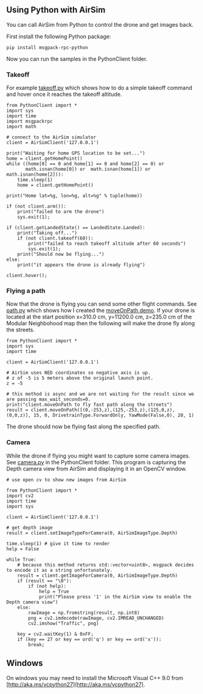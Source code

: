 ## Using Python with AirSim

You can call AirSim from Python to control the drone and get images back.  

First install the following Python package:

````
pip install msgpack-rpc-python
````

Now you can run the samples in the PythonClient folder.  


### Takeoff 

For example [takeoff.py](https://github.com/Microsoft/AirSim/blob/master/PythonClient/takeoff.py) which
shows how to do a simple takeoff command and hover once it reaches the takeoff altitude.

````
from PythonClient import *
import sys
import time
import msgpackrpc
import math

# connect to the AirSim simulator 
client = AirSimClient('127.0.0.1')

print("Waiting for home GPS location to be set...")
home = client.getHomePoint()
while ((home[0] == 0 and home[1] == 0 and home[2] == 0) or
       math.isnan(home[0]) or  math.isnan(home[1]) or  math.isnan(home[2])):
    time.sleep(1)
    home = client.getHomePoint()

print("Home lat=%g, lon=%g, alt=%g" % tuple(home))

if (not client.arm()):
    print("failed to arm the drone")
    sys.exit(1);

if (client.getLandedState() == LandedState.Landed):
    print("Taking off...")
    if (not client.takeoff(60)):
        print("failed to reach takeoff altitude after 60 seconds")
        sys.exit(1);
    print("Should now be flying...")
else:
    print("it appears the drone is already flying")

client.hover();

````


### Flying a path 
Now that the drone is flying you can send some other flight commands.
See [path.py](https://github.com/Microsoft/AirSim/blob/master/PythonClient/path.py) which shows how I
 created the [moveOnPath demo](https://github.com/Microsoft/AirSim/wiki/moveOnPath-demo).
If your drone is located at the start position x=310.0 cm, y=11200.0 cm, z=235.0 cm of the Modular Neighbohood map
then the following will make the drone fly along the streets.

````
from PythonClient import *
import sys
import time

client = AirSimClient('127.0.0.1')

# AirSim uses NED coordinates so negative axis is up.
# z of -5 is 5 meters above the original launch point.
z = -5

# this method is async and we are not waiting for the result since we are passing max_wait_seconds=0.
print("client.moveOnPath to fly fast path along the streets")
result = client.moveOnPath([(0,-253,z),(125,-253,z),(125,0,z),(0,0,z)], 15, 0, DrivetrainType.ForwardOnly, YawMode(False,0), 20, 1)

````

The drone should now be flying fast along the specified path.

### Camera

While the drone if flying you might want to capture some camera images.
See  [camera.py](https://github.com/Microsoft/AirSim/blob/master/PythonClient/camera.py) in the PythonClient folder.
This program is capturing the Depth camera view from AirSim and displaying it in an OpenCV window.

````
# use open cv to show new images from AirSim 

from PythonClient import *
import cv2
import time
import sys

client = AirSimClient('127.0.0.1')

# get depth image
result = client.setImageTypeForCamera(0, AirSimImageType.Depth)

time.sleep(1) # give it time to render
help = False

while True:
    # because this method returns std::vector<uint8>, msgpack decides to encode it as a string unfortunately.
    result = client.getImageForCamera(0, AirSimImageType.Depth)
    if (result == "\0"):
        if (not help):
            help = True
            print("Please press '1' in the AirSim view to enable the Depth camera view")
    else:
        rawImage = np.fromstring(result, np.int8)
        png = cv2.imdecode(rawImage, cv2.IMREAD_UNCHANGED)
        cv2.imshow("Traffic", png)

    key = cv2.waitKey(1) & 0xFF;
    if (key == 27 or key == ord('q') or key == ord('x')):
        break;

````

## Windows

On windows you may need to install the Microsoft Visual C++ 9.0 from [http://aka.ms/vcpython27](http://aka.ms/vcpython27).

